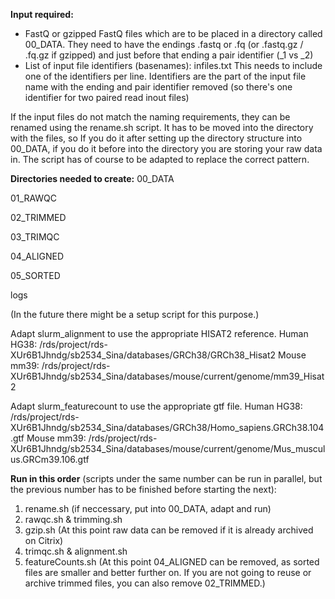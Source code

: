 __Input required:__
*   FastQ or gzipped FastQ files which are to be placed in a directory called 00_DATA. They need to have the endings .fastq or .fq (or .fastq.gz / .fq.gz if gzipped) and just before that ending a pair identifier (_1 vs _2)
*   List of input file identifiers (basenames): infiles.txt This needs to include one of the identifiers per line. Identifiers are the part of the input file name with the ending and pair identifier removed (so there's one identifier for two paired read inout files)

If the input files do not match the naming requirements, they can be renamed using the rename.sh script. It has to be moved into the directory with the files, so If you do it after setting up the directory structure into 00_DATA, if you do it before into the directory you are storing your raw data in.
The script has of course to be adapted to replace the correct pattern.

__Directories needed to create:__
00_DATA

01_RAWQC

02_TRIMMED

03_TRIMQC

04_ALIGNED

05_SORTED

logs


(In the future there might be a setup script for this purpose.)

Adapt slurm_alignment to use the appropriate HISAT2 reference.
Human HG38: /rds/project/rds-XUr6B1Jhndg/sb2534_Sina/databases/GRCh38/GRCh38_Hisat2
Mouse mm39: /rds/project/rds-XUr6B1Jhndg/sb2534_Sina/databases/mouse/current/genome/mm39_Hisat2

Adapt slurm_featurecount to use the appropriate gtf file.
Human HG38: /rds/project/rds-XUr6B1Jhndg/sb2534_Sina/databases/GRCh38/Homo_sapiens.GRCh38.104.gtf
Mouse mm39: /rds/project/rds-XUr6B1Jhndg/sb2534_Sina/databases/mouse/current/genome/Mus_musculus.GRCm39.106.gtf

__Run in this order__ (scripts under the same number can be run in parallel, but the previous number has to be finished before starting the next):
1) rename.sh (if neccessary, put into 00_DATA, adapt and run)
2) rawqc.sh & trimming.sh
3) gzip.sh (At this point raw data can be removed if it is already archived on Citrix)
4) trimqc.sh & alignment.sh
5) featureCounts.sh (At this point 04_ALIGNED can be removed, as sorted files are smaller and better further on. If you are not going to reuse or archive trimmed files, you can also remove 02_TRIMMED.)

